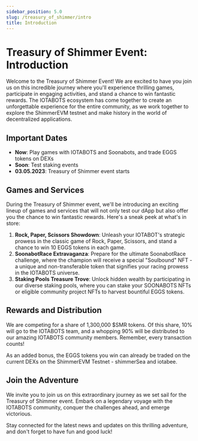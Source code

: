```yaml
---
sidebar_position: 5.0
slug: /treasury_of_shimmer/intro
title: Introduction
---
```


# Treasury of Shimmer Event: Introduction

Welcome to the Treasury of Shimmer Event! We are excited to have you join us on this incredible journey where you'll experience thrilling games, participate in engaging activities, and stand a chance to win fantastic rewards. The IOTABOTS ecosystem has come together to create an unforgettable experience for the entire community, as we work together to explore the ShimmerEVM testnet and make history in the world of decentralized applications.

## Important Dates

- **Now**: Play games with IOTABOTS and Soonabots, and trade EGGS tokens on DEXs
- **Soon**: Test staking events
- **03.05.2023**: Treasury of Shimmer event starts

## Games and Services

During the Treasury of Shimmer event, we'll be introducing an exciting lineup of games and services that will not only test our dApp but also offer you the chance to win fantastic rewards. Here's a sneak peek at what's in store:

1.  **Rock, Paper, Scissors Showdown**: Unleash your IOTABOT's strategic prowess in the classic game of Rock, Paper, Scissors, and stand a chance to win 10 EGGS tokens in each game.
2.  **SoonabotRace Extravaganza**: Prepare for the ultimate SoonabotRace challenge, where the champion will receive a special "Soulbound" NFT - a unique and non-transferable token that signifies your racing prowess in the IOTABOTS universe.
3.  **Staking Pools Treasure Trove**: Unlock hidden wealth by participating in our diverse staking pools, where you can stake your SOONABOTS NFTs or eligible community project NFTs to harvest bountiful EGGS tokens.

## Rewards and Distribution

We are competing for a share of 1,300,000 $SMR tokens. Of this share, 10% will go to the IOTABOTS team, and a whopping 90% will be distributed to our amazing IOTABOTS community members. Remember, every transaction counts!

As an added bonus, the EGGS tokens you win can already be traded on the current DEXs on the ShimmerEVM Testnet - shimmerSea and iotabee.

## Join the Adventure

We invite you to join us on this extraordinary journey as we set sail for the Treasury of Shimmer event. Embark on a legendary voyage with the IOTABOTS community, conquer the challenges ahead, and emerge victorious.

Stay connected for the latest news and updates on this thrilling adventure, and don't forget to have fun and good luck!
